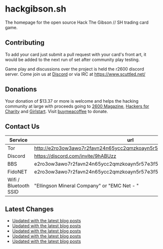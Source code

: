 # hackgibson.sh
The homepage for the open source Hack The Gibson // SH trading card game.


## Contributing

To add your card just submit a pull request with your card's front art, it would be added to the next run of set after community play testing.

Game play and discussions over the project is held the r2600 discord server. Come join us at [Discord](https://discord.com/invite/9hABUzz) or via IRC at https://www.scuttled.net/


## Donations

Your donation of $13.37 or more is welcome and helps the hacking community at large with proceeds going to [2600 Magazine](https://2600.com/), [Hackers for Charity](https://hackersforcharity.org) and [Girlstart](https://girlstart.org).  Visit [buymeacoffee](https://www.buymeacoffee.com/hackgibson.sh) to donate.


## Contact Us

Service | url
-|-
Tor | http://e2ro3ow3awo7r2favn24n65ycc2qmzkoayn5r57e3f56nvjwdcgg32ad.onion
Discord | https://discord.com/invite/9hABUzz
BBS | e2ro3ow3awo7r2favn24n65ycc2qmzkoayn5r57e3f56nvjwdcgg32ad.onion:23
FidoNET | e2ro3ow3awo7r2favn24n65ycc2qmzkoayn5r57e3f56nvjwdcgg32ad.onion:24554
Wifi / Bluetooth SSID | "Ellingson Mineral Company" or "EMC Net - <fidonet address>"

## Latest Changes
<!-- BLOG-POST-LIST:START -->
- [Updated with the latest blog posts](https://github.com/DFW2600/hackgibson.sh/commit/39cab3bca627094a60ebf86ee8f5fa4adfc24412)
- [Updated with the latest blog posts](https://github.com/DFW2600/hackgibson.sh/commit/461ceabaf479fdf2d2541f80385d30c378714839)
- [Updated with the latest blog posts](https://github.com/DFW2600/hackgibson.sh/commit/76f5fcd0af57e8b642140b9819fd00d12741177f)
- [Updated with the latest blog posts](https://github.com/DFW2600/hackgibson.sh/commit/6ebe5b3cd11b8bf8f3c52b49dba8c7f41980420b)
- [Updated with the latest blog posts](https://github.com/DFW2600/hackgibson.sh/commit/4bd17522a6ee3cd1f2d94cec355c1e421bec1a4f)
<!-- BLOG-POST-LIST:END -->
